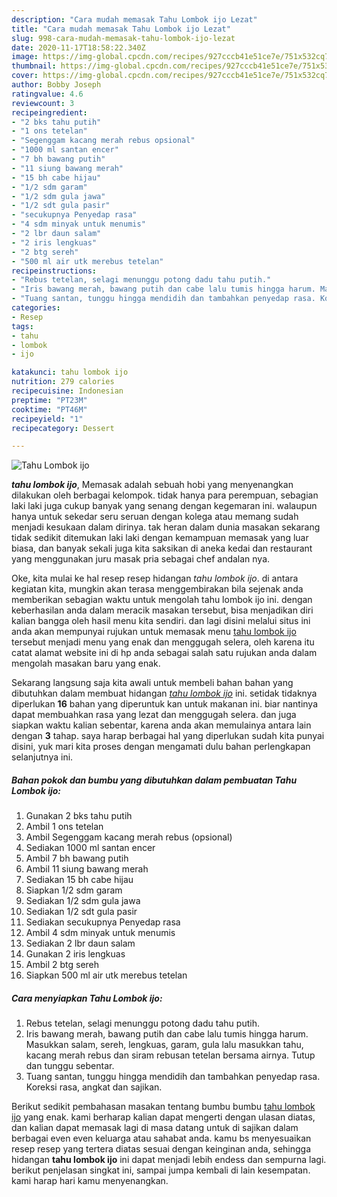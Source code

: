 ```yaml
---
description: "Cara mudah memasak Tahu Lombok ijo Lezat"
title: "Cara mudah memasak Tahu Lombok ijo Lezat"
slug: 998-cara-mudah-memasak-tahu-lombok-ijo-lezat
date: 2020-11-17T18:58:22.340Z
image: https://img-global.cpcdn.com/recipes/927cccb41e51ce7e/751x532cq70/tahu-lombok-ijo-foto-resep-utama.jpg
thumbnail: https://img-global.cpcdn.com/recipes/927cccb41e51ce7e/751x532cq70/tahu-lombok-ijo-foto-resep-utama.jpg
cover: https://img-global.cpcdn.com/recipes/927cccb41e51ce7e/751x532cq70/tahu-lombok-ijo-foto-resep-utama.jpg
author: Bobby Joseph
ratingvalue: 4.6
reviewcount: 3
recipeingredient:
- "2 bks tahu putih"
- "1 ons tetelan"
- "Segenggam kacang merah rebus opsional"
- "1000 ml santan encer"
- "7 bh bawang putih"
- "11 siung bawang merah"
- "15 bh cabe hijau"
- "1/2 sdm garam"
- "1/2 sdm gula jawa"
- "1/2 sdt gula pasir"
- "secukupnya Penyedap rasa"
- "4 sdm minyak untuk menumis"
- "2 lbr daun salam"
- "2 iris lengkuas"
- "2 btg sereh"
- "500 ml air utk merebus tetelan"
recipeinstructions:
- "Rebus tetelan, selagi menunggu potong dadu tahu putih."
- "Iris bawang merah, bawang putih dan cabe lalu tumis hingga harum. Masukkan salam, sereh, lengkuas, garam, gula lalu masukkan tahu, kacang merah rebus dan siram rebusan tetelan bersama airnya. Tutup dan tunggu sebentar."
- "Tuang santan, tunggu hingga mendidih dan tambahkan penyedap rasa. Koreksi rasa, angkat dan sajikan."
categories:
- Resep
tags:
- tahu
- lombok
- ijo

katakunci: tahu lombok ijo 
nutrition: 279 calories
recipecuisine: Indonesian
preptime: "PT23M"
cooktime: "PT46M"
recipeyield: "1"
recipecategory: Dessert

---
```



![Tahu Lombok ijo](https://img-global.cpcdn.com/recipes/927cccb41e51ce7e/751x532cq70/tahu-lombok-ijo-foto-resep-utama.jpg)

<b><i>tahu lombok ijo</i></b>, Memasak adalah sebuah hobi yang menyenangkan dilakukan oleh berbagai kelompok. tidak hanya para perempuan, sebagian laki laki juga cukup banyak yang senang dengan kegemaran ini. walaupun hanya untuk sekedar seru seruan dengan kolega atau memang sudah menjadi kesukaan dalam dirinya. tak heran dalam dunia masakan sekarang tidak sedikit ditemukan laki laki dengan kemampuan memasak yang luar biasa, dan banyak sekali juga kita saksikan di aneka kedai dan restaurant yang menggunakan juru masak pria sebagai chef andalan nya.

Oke, kita mulai ke hal resep resep hidangan <i>tahu lombok ijo</i>. di antara kegiatan kita, mungkin akan terasa menggembirakan bila sejenak anda memberikan sebagian waktu untuk mengolah tahu lombok ijo ini. dengan keberhasilan anda dalam meracik masakan tersebut, bisa menjadikan diri kalian bangga oleh hasil menu kita sendiri. dan lagi disini melalui situs ini anda akan mempunyai rujukan untuk memasak menu <u>tahu lombok ijo</u> tersebut menjadi menu yang enak dan menggugah selera, oleh karena itu catat alamat website ini di hp anda sebagai salah satu rujukan anda dalam mengolah masakan baru yang enak.




Sekarang langsung saja kita awali untuk membeli bahan bahan yang dibutuhkan dalam membuat hidangan <u><i>tahu lombok ijo</i></u> ini. setidak tidaknya diperlukan <b>16</b> bahan yang diperuntuk kan untuk makanan ini. biar nantinya dapat membuahkan rasa yang lezat dan menggugah selera. dan juga siapkan waktu kalian sebentar, karena anda akan memulainya antara lain dengan <b>3</b> tahap. saya harap berbagai hal yang diperlukan sudah kita punyai disini, yuk mari kita proses dengan mengamati dulu bahan perlengkapan selanjutnya ini.

<!--inarticleads1-->

##### Bahan pokok dan bumbu yang dibutuhkan dalam pembuatan Tahu Lombok ijo:

1. Gunakan 2 bks tahu putih
1. Ambil 1 ons tetelan
1. Ambil Segenggam kacang merah rebus (opsional)
1. Sediakan 1000 ml santan encer
1. Ambil 7 bh bawang putih
1. Ambil 11 siung bawang merah
1. Sediakan 15 bh cabe hijau
1. Siapkan 1/2 sdm garam
1. Sediakan 1/2 sdm gula jawa
1. Sediakan 1/2 sdt gula pasir
1. Sediakan secukupnya Penyedap rasa
1. Ambil 4 sdm minyak untuk menumis
1. Sediakan 2 lbr daun salam
1. Gunakan 2 iris lengkuas
1. Ambil 2 btg sereh
1. Siapkan 500 ml air utk merebus tetelan




<!--inarticleads2-->

##### Cara menyiapkan Tahu Lombok ijo:

1. Rebus tetelan, selagi menunggu potong dadu tahu putih.
1. Iris bawang merah, bawang putih dan cabe lalu tumis hingga harum. Masukkan salam, sereh, lengkuas, garam, gula lalu masukkan tahu, kacang merah rebus dan siram rebusan tetelan bersama airnya. Tutup dan tunggu sebentar.
1. Tuang santan, tunggu hingga mendidih dan tambahkan penyedap rasa. Koreksi rasa, angkat dan sajikan.




Berikut sedikit pembahasan masakan tentang bumbu bumbu <u>tahu lombok ijo</u> yang enak. kami berharap kalian dapat mengerti dengan ulasan diatas, dan kalian dapat memasak lagi di masa datang untuk di sajikan dalam berbagai even even keluarga atau sahabat anda. kamu bs menyesuaikan resep resep yang tertera diatas sesuai dengan keinginan anda, sehingga hidangan <b>tahu lombok ijo</b> ini dapat menjadi lebih endess dan sempurna lagi. berikut penjelasan singkat ini, sampai jumpa kembali di lain kesempatan. kami harap hari kamu menyenangkan.
